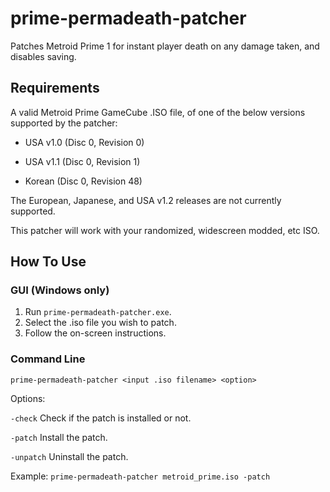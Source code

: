 # prime-permadeath-patcher #

Patches Metroid Prime 1 for instant player death on any damage taken, and disables saving.

## Requirements ##

A valid Metroid Prime GameCube .ISO file, of one of the below versions supported by the patcher:

- USA v1.0 (Disc 0, Revision 0)

- USA v1.1 (Disc 0, Revision 1)

- Korean   (Disc 0, Revision 48)

The European, Japanese, and USA v1.2 releases are not currently supported.

This patcher will work with your randomized, widescreen modded, etc ISO.

## How To Use ##

### GUI (Windows only) ###

1. Run `prime-permadeath-patcher.exe`.
2. Select the .iso file you wish to patch.
3. Follow the on-screen instructions.

### Command Line ###

`prime-permadeath-patcher <input .iso filename> <option>`

Options:

`-check`	Check if the patch is installed or not.

`-patch`	Install the patch.

`-unpatch`	Uninstall the patch.

Example: `prime-permadeath-patcher metroid_prime.iso -patch`
